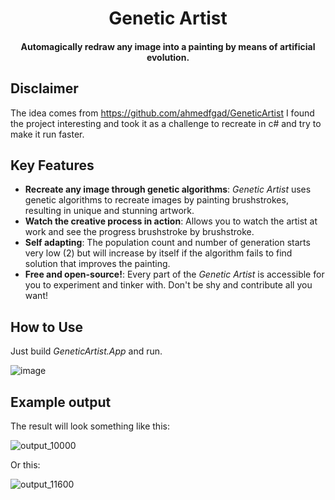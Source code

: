 <h1 align="center">
    Genetic Artist
</h1>

<h4 align="center">
    Automagically redraw any image into a painting by means of artificial evolution.
</h4>

## Disclaimer
The idea comes from https://github.com/ahmedfgad/GeneticArtist
I found the project interesting and took it as a challenge to recreate in c# and try to make it run faster.

##  Key Features

* **Recreate any image through genetic algorithms**: _Genetic Artist_ uses genetic algorithms to recreate images by painting brushstrokes, resulting in unique and stunning artwork.
* **Watch the creative process in action**: Allows you to watch the artist at work and see the progress brushstroke by brushstroke.
* **Self adapting**: The population count and number of generation starts very low (2) but will increase by itself if the algorithm fails to find solution that improves the painting.
* **Free and open-source!**: Every part of the _Genetic Artist_ is accessible for you to experiment and tinker with. Don't be shy and contribute all you want!

## How to Use

Just build _GeneticArtist.App_ and run. 

![image](https://github.com/Eraclys/GeneticArtist/assets/43405314/74910c59-e242-4cb9-a114-4c1b038cc1a1)

## Example output

The result will look something like this:

![output_10000](https://github.com/Eraclys/GeneticArtist/assets/43405314/0b710861-766e-4130-9b65-8054728a9512)


Or this:

![output_11600](https://github.com/Eraclys/GeneticArtist/assets/43405314/8613028a-63f9-4dc0-a4b1-dabf3addea18)

